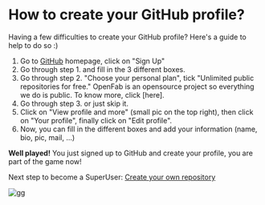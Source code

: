# How to create your GitHub profile?

Having a few difficulties to create your GitHub profile? Here's a guide to help to do so :)

1. Go to [GitHub](https://github.com) homepage, click on "Sign Up"  
2. Go through step 1. and fill in the 3 different boxes.  
3. Go through step 2. "Choose your personal plan", tick "Unlimited public repositories for free." 
OpenFab is an opensource project so everything we do is public. To know more, click [here].
4. Go through step 3. or just skip it.  
5. Click on "View profile and more" (small pic on the top right), then click on "Your profile", finally click on "Edit profile".
6. Now, you can fill in the different boxes and add your information (name, bio, pic, mail, ...)

**Well played!** You just signed up to GitHub and create your profile, you are part of the game now!

Next step to become a SuperUser: [Create your own repository](create-repo.md)


![gg](http://static.comicvine.com/uploads/original/11115/111150904/3845087-7339298958-odazt.jpg)
